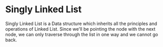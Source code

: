 # Singly Linked List

Singly Linked List is a Data structure which inherits all the principles and operations of Linked List. Since we'll be pointing the node with the next node, we can only traverse through the list in one way and we cannot go back.
